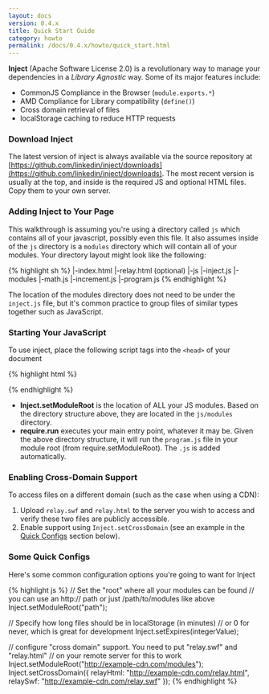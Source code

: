```yaml
---
layout: docs
version: 0.4.x
title: Quick Start Guide
category: howto
permalink: /docs/0.4.x/howto/quick_start.html
---
```


**Inject** (Apache Software License 2.0) is a revolutionary way to manage your dependencies in a *Library Agnostic* way. Some of its major features include:

* CommonJS Compliance in the Browser (`module.exports.*`)
* AMD Compliance for Library compatibility (`define()`)
* Cross domain retrieval of files
* localStorage caching to reduce HTTP requests

### Download Inject

The latest version of inject is always available via the source repository at [https://github.com/linkedin/inject/downloads](https://github.com/linkedin/inject/downloads). The most recent version is usually at the top, and inside is the required JS and optional HTML files. Copy them to your own server.

### Adding Inject to Your Page

This walkthrough is assuming you're using a directory called `js` which contains all of your javascript, possibly even this file. It also assumes inside of the `js` directory is a `modules` directory which will contain all of your modules. Your directory layout might look like the following:

{% highlight sh %}
|-index.html
|-relay.html (optional)
|-js
    |-inject.js
    |-modules
      |-math.js
      |-increment.js
      |-program.js
{% endhighlight %}

The location of the modules directory does not need to be under the `inject.js` file, but it's common practice to group files of similar types together such as JavaScript.

### Starting Your JavaScript

To use inject, place the following script tags into the `<head>` of your document

{% highlight html %}
<script type="text/javascript" src="inject.js"></script>
<script type="text/javascript">
  Inject.setModuleRoot("/js/modules");
  require.run("program");
</script>
{% endhighlight %}

* **Inject.setModuleRoot** is the location of ALL your JS modules. Based on the directory structure above, they are located in the `js/modules` directory.
* **require.run** executes your main entry point, whatever it may be. Given the above directory structure, it will run the `program.js` file in your module root (from require.setModuleRoot). The `.js` is added automatically.

### Enabling Cross-Domain Support

To access files on a different domain (such as the case when using a CDN):

1. Upload `relay.swf` and `relay.html` to the server you wish to access and verify these two files are publicly accessible.
2. Enable support using `Inject.setCrossDomain` (see an example in the [Quick Configs](#some-quick-configs) section below).

### Some Quick Configs

Here's some common configuration options you're going to want for Inject

{% highlight js %}
// Set the "root" where all your modules can be found
// you can use an http:// path or just /path/to/modules like above
Inject.setModuleRoot("path");

// Specify how long files should be in localStorage (in minutes)
// or 0 for never, which is great for development
Inject.setExpires(integerValue);

// configure "cross domain" support. You need to put "relay.swf" and "relay.html"
// on your remote server for this to work
Inject.setModuleRoot("http://example-cdn.com/modules");
Inject.setCrossDomain({
  relayHtml: "http://example-cdn.com/relay.html",
  relaySwf: "http://example-cdn.com/relay.swf"
});
{% endhighlight %}
